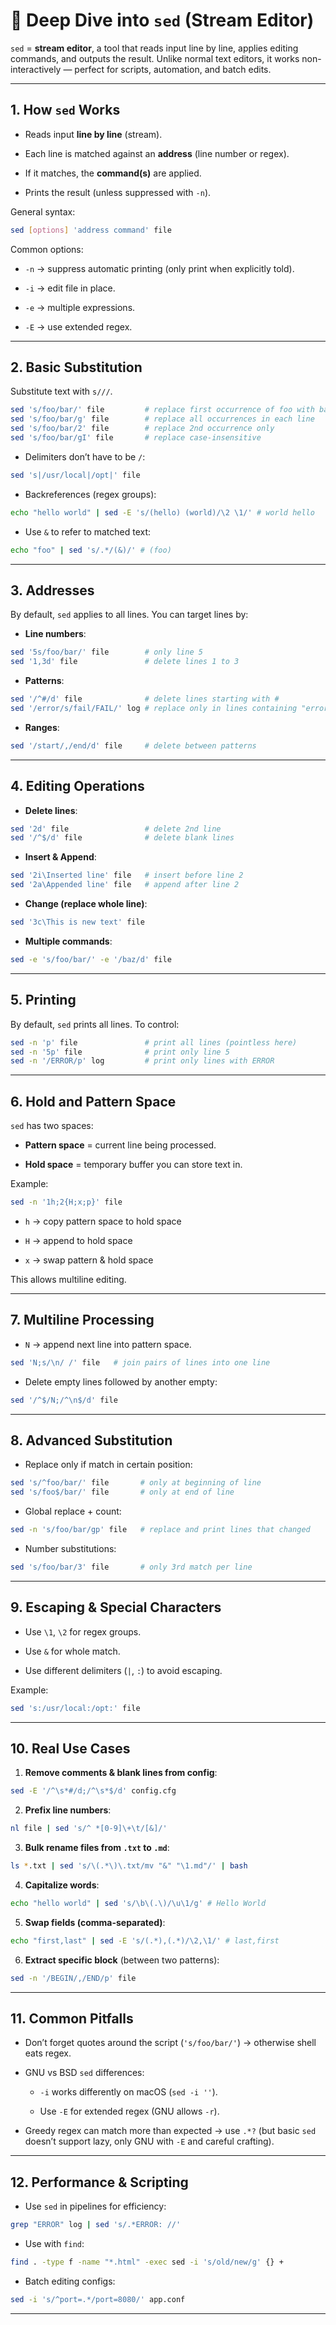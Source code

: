 # 🔹 Deep Dive into `sed` (Stream Editor)

`sed` = **stream editor**, a tool that reads input line by line, applies editing commands, and outputs the result. Unlike normal text editors, it works non-interactively — perfect for scripts, automation, and batch edits.

---

## **1. How `sed` Works**

- Reads input **line by line** (stream).
    
- Each line is matched against an **address** (line number or regex).
    
- If it matches, the **command(s)** are applied.
    
- Prints the result (unless suppressed with `-n`).
    

General syntax:

```bash
sed [options] 'address command' file
```

Common options:

- `-n` → suppress automatic printing (only print when explicitly told).
    
- `-i` → edit file in place.
    
- `-e` → multiple expressions.
    
- `-E` → use extended regex.
    

---

## **2. Basic Substitution**

Substitute text with `s///`.

```bash
sed 's/foo/bar/' file         # replace first occurrence of foo with bar 
sed 's/foo/bar/g' file        # replace all occurrences in each line 
sed 's/foo/bar/2' file        # replace 2nd occurrence only 
sed 's/foo/bar/gI' file       # replace case-insensitive
```

- Delimiters don’t have to be `/`:
    

```bash
sed 's|/usr/local|/opt|' file
```

- Backreferences (regex groups):
    

```bash
echo "hello world" | sed -E 's/(hello) (world)/\2 \1/' # world hello
```

- Use `&` to refer to matched text:
    

```bash
echo "foo" | sed 's/.*/(&)/' # (foo)
```

---

## **3. Addresses**

By default, `sed` applies to all lines. You can target lines by:

- **Line numbers**:
    

```bash
sed '5s/foo/bar/' file        # only line 5 
sed '1,3d' file               # delete lines 1 to 3
```

- **Patterns**:
    

```bash
sed '/^#/d' file              # delete lines starting with # 
sed '/error/s/fail/FAIL/' log # replace only in lines containing "error"
```

- **Ranges**:
    

```bash
sed '/start/,/end/d' file     # delete between patterns
```

---

## **4. Editing Operations**

- **Delete lines**:
    

```bash
sed '2d' file                 # delete 2nd line 
sed '/^$/d' file              # delete blank lines
```

- **Insert & Append**:
    

```bash
sed '2i\Inserted line' file   # insert before line 2 
sed '2a\Appended line' file   # append after line 2
```

- **Change (replace whole line)**:
    

```bash
sed '3c\This is new text' file
```

- **Multiple commands**:
    

```bash
sed -e 's/foo/bar/' -e '/baz/d' file
```

---

## **5. Printing**

By default, `sed` prints all lines. To control:

```bash
sed -n 'p' file               # print all lines (pointless here) 
sed -n '5p' file              # print only line 5 
sed -n '/ERROR/p' log         # print only lines with ERROR
```

---

## **6. Hold and Pattern Space**

`sed` has two spaces:

- **Pattern space** = current line being processed.
    
- **Hold space** = temporary buffer you can store text in.
    

Example:

```bash
sed -n '1h;2{H;x;p}' file
```

- `h` → copy pattern space to hold space
    
- `H` → append to hold space
    
- `x` → swap pattern & hold space
    

This allows multiline editing.

---

## **7. Multiline Processing**

- `N` → append next line into pattern space.
    

```bash
sed 'N;s/\n/ /' file   # join pairs of lines into one line
```

- Delete empty lines followed by another empty:
    

```bash
sed '/^$/N;/^\n$/d' file
```

---

## **8. Advanced Substitution**

- Replace only if match in certain position:
    

```bash
sed 's/^foo/bar/' file       # only at beginning of line 
sed 's/foo$/bar/' file       # only at end of line
```

- Global replace + count:
    

```bash
sed -n 's/foo/bar/gp' file   # replace and print lines that changed
```

- Number substitutions:
    

```bash
sed 's/foo/bar/3' file       # only 3rd match per line
```

---

## **9. Escaping & Special Characters**

- Use `\1`, `\2` for regex groups.
    
- Use `&` for whole match.
    
- Use different delimiters (`|`, `:`) to avoid escaping.
    

Example:

```bash
sed 's:/usr/local:/opt:' file
```

---

## **10. Real Use Cases**

1. **Remove comments & blank lines from config**:
    

```bash
sed -E '/^\s*#/d;/^\s*$/d' config.cfg
```

2. **Prefix line numbers**:
    

```bash
nl file | sed 's/^ *[0-9]\+\t/[&]/'
```

3. **Bulk rename files from `.txt` to `.md`**:
    

```bash
ls *.txt | sed 's/\(.*\)\.txt/mv "&" "\1.md"/' | bash
```

4. **Capitalize words**:
    

```bash
echo "hello world" | sed 's/\b\(.\)/\u\1/g' # Hello World
```

5. **Swap fields (comma-separated)**:
    

```bash
echo "first,last" | sed -E 's/(.*),(.*)/\2,\1/' # last,first
```

6. **Extract specific block** (between two patterns):
    

```bash
sed -n '/BEGIN/,/END/p' file
```

---

## **11. Common Pitfalls**

- Don’t forget quotes around the script (`'s/foo/bar/'`) → otherwise shell eats regex.
    
- GNU vs BSD `sed` differences:
    
    - `-i` works differently on macOS (`sed -i ''`).
        
    - Use `-E` for extended regex (GNU allows `-r`).
        
- Greedy regex can match more than expected → use `.*?` (but basic `sed` doesn’t support lazy, only GNU with `-E` and careful crafting).
    

---

## **12. Performance & Scripting**

- Use `sed` in pipelines for efficiency:
    

```bash
grep "ERROR" log | sed 's/.*ERROR: //'
```

- Use with `find`:
    

```bash
find . -type f -name "*.html" -exec sed -i 's/old/new/g' {} +
```

- Batch editing configs:
    

```bash
sed -i 's/^port=.*/port=8080/' app.conf
```

---

